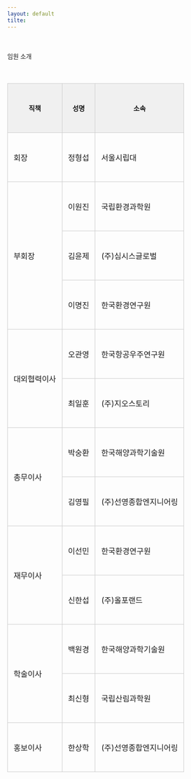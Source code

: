 ```yaml
---
layout: default
tilte:
---
```


<style>
  .customTable1 tr th {
    width: 30%;
  }

  .customTable2 tr td:nth-child(1) {
    width: 30%
  }
  .customTable2 tr td:nth-child(2) {
    width: 35%
  }
  .customTable2 tr td:nth-child(3) {
    width: 35%
  }

  table th, table td {
    font-size: 1.5rem; /* 글씨 크게 */
    vertical-align: middle;
  }

  table tr {
    height: 7rem; /* 행 높이 크게 */
  }

  .button {
    display: block;
    background-color: white;
    border: 1px solid;
    border-width: 2px;
    border-color: #eae5e5;
    color: black;
    text-align: center;
    padding: 15px 20px;
    font-family: 'Noto Sans','맑은 고딕','Malgun Gothic',Arial,Helvetica,sans-serif,Lucida,'Grande','Microsoft YaHei','Hiragino Sans GB', 'SimSun', 'Meiryo';
    font-size: 20px;
  }
</style>

<br>
<br>
<div class="gayheader">
  <span>임원 소개</span>
  <div></div>
</div>

<section id="executive" style="margin-top: 2em;">
  <h2 style="font-size: 2em; font-weight: bold; margin-bottom: 1em;">

  </h2>

  <div style="overflow-x:auto;">
    <table style="width: 100%; border-collapse: collapse; font-size: 0.95em;">
      <thead>
        <tr style="background-color: #f0f0f0;">
          <th style="padding: 0.75em; border: 1px solid #ccc; font-size: 1.15em;">직책</th>
          <th style="padding: 0.75em; border: 1px solid #ccc; font-size: 1.15em;">성명</th>
          <th style="padding: 0.75em; border: 1px solid #ccc; font-size: 1.15em;">소속</th>
        </tr>
      </thead>
      <tbody>
        <tr><td style="padding: 0.75em; border: 1px solid #ccc; font-size:1.1rem">회장</td><td style="padding: 0.75em; border: 1px solid #ccc;font-size:1.1rem">정형섭</td><td style="padding: 0.75em; border: 1px solid #ccc;font-size:1.1rem">서울시립대</td></tr>
        <tr><td rowspan="3" style="padding: 0.75em; border: 1px solid #ccc;font-size:1.1rem">부회장</td><td style="padding: 0.75em; border: 1px solid #ccc;font-size:1.1rem">이원진</td><td style="padding: 0.75em; border: 1px solid #ccc;font-size:1.1rem">국립환경과학원</td></tr>
        <tr><td style="padding: 0.75em; border: 1px solid #ccc;font-size:1.1rem">김윤제</td><td style="padding: 0.75em; border: 1px solid #ccc;font-size:1.1rem">(주)심시스글로벌</td></tr>
        <tr><td style="padding: 0.75em; border: 1px solid #ccc;font-size:1.1rem">이명진</td><td style="padding: 0.75em; border: 1px solid #ccc;font-size:1.1rem">한국환경연구원</td></tr>
        <tr><td rowspan="2" style="padding: 0.75em; border: 1px solid #ccc;font-size:1.1rem">대외협력이사</td><td style="padding: 0.75em; border: 1px solid #ccc;font-size:1.1rem">오관영</td><td style="padding: 0.75em; border: 1px solid #ccc;font-size:1.1rem">한국항공우주연구원</td></tr>
        <tr><td style="padding: 0.75em; border: 1px solid #ccc;font-size:1.1rem">최일훈</td><td style="padding: 0.75em; border: 1px solid #ccc;font-size:1.1rem">(주)지오스토리</td></tr>
        <tr><td rowspan="2" style="padding: 0.75em; border: 1px solid #ccc;font-size:1.1rem">총무이사</td><td style="padding: 0.75em; border: 1px solid #ccc;font-size:1.1rem">박숭환</td><td style="padding: 0.75em; border: 1px solid #ccc;font-size:1.1rem">한국해양과학기술원</td></tr>
        <tr><td style="padding: 0.75em; border: 1px solid #ccc;font-size:1.1rem">김영필</td><td style="padding: 0.75em; border: 1px solid #ccc;font-size:1.1rem">(주)선영종합엔지니어링</td></tr>
        <tr><td rowspan="2" style="padding: 0.75em; border: 1px solid #ccc;font-size:1.1rem">재무이사</td><td style="padding: 0.75em; border: 1px solid #ccc;font-size:1.1rem">이선민</td><td style="padding: 0.75em; border: 1px solid #ccc;font-size:1.1rem">한국환경연구원</td></tr>
        <tr><td style="padding: 0.75em; border: 1px solid #ccc;font-size:1.1rem">신한섭</td><td style="padding: 0.75em; border: 1px solid #ccc;font-size:1.1rem">(주)올포랜드</td></tr>
        <tr><td rowspan="2" style="padding: 0.75em; border: 1px solid #ccc;font-size:1.1rem">학술이사</td><td style="padding: 0.75em; border: 1px solid #ccc;font-size:1.1rem">백원경</td><td style="padding: 0.75em; border: 1px solid #ccc;font-size:1.1rem">한국해양과학기술원</td></tr>
        <tr><td style="padding: 0.75em; border: 1px solid #ccc;font-size:1.1rem">최신형</td><td style="padding: 0.75em; border: 1px solid #ccc;font-size:1.1rem">국립산림과학원</td></tr>
        <tr><td style="padding: 0.75em; border: 1px solid #ccc;font-size:1.1rem">홍보이사</td><td style="padding: 0.75em; border: 1px solid #ccc;font-size:1.1rem">한상학</td><td style="padding: 0.75em; border: 1px solid #ccc;font-size:1.1rem">(주)선영종합엔지니어링</td></tr>
      </tbody>
    </table>
  </div>
</section>

<br>
